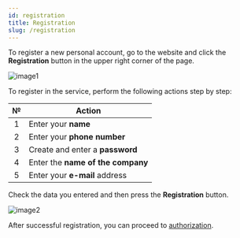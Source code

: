 ```yaml
---
id: registration
title: Registration
slug: /registration
---
```


To register a new personal account, go to the website and click the **Registration** button in the upper right corner of the page.

![image1](/img/instruction/registration/image1.png)

To register in the service, perform the following actions step by step:

|  №  | Action |
| :-: | ------ |
| 1 | Enter your **name** |
| 2 | Enter your **phone number** |
| 3 | Create and enter a **password** |
| 4 | Enter the **name of the company** |
| 5 | Enter your **e-mail** address |

Check the data you entered and then press the **Registration** button.

![image2](/img/instruction/registration/image2.png)

After successful registration, you can proceed to [authorization](/docs/instruction/login.md).
